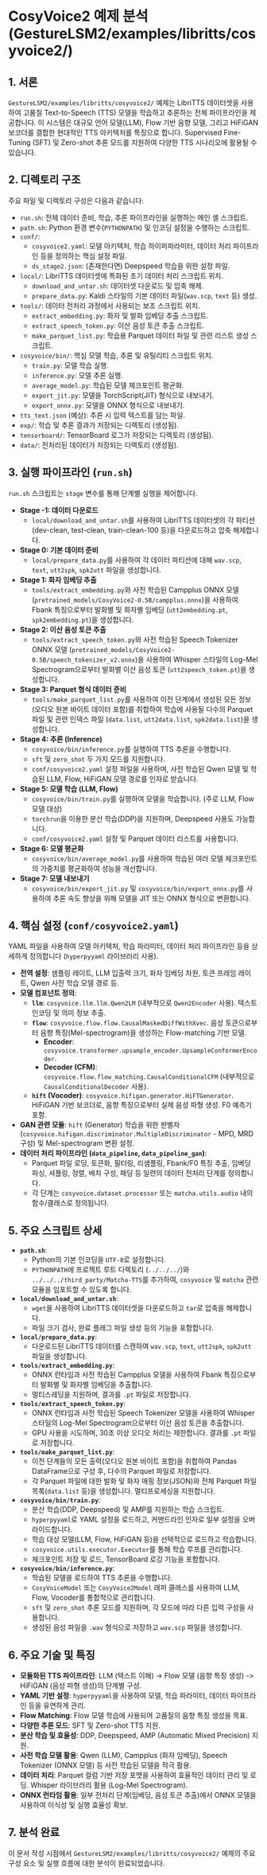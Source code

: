 # CosyVoice2 예제 분석 (GestureLSM2/examples/libritts/cosyvoice2/)

## 1. 서론

`GestureLSM2/examples/libritts/cosyvoice2/` 예제는 LibriTTS 데이터셋을 사용하여 고품질 Text-to-Speech (TTS) 모델을 학습하고 추론하는 전체 파이프라인을 제공합니다. 이 시스템은 대규모 언어 모델(LLM), Flow 기반 음향 모델, 그리고 HiFiGAN 보코더를 결합한 현대적인 TTS 아키텍처를 특징으로 합니다. Supervised Fine-Tuning (SFT) 및 Zero-shot 추론 모드를 지원하여 다양한 TTS 시나리오에 활용될 수 있습니다.

## 2. 디렉토리 구조

주요 파일 및 디렉토리 구성은 다음과 같습니다:

*   `run.sh`: 전체 데이터 준비, 학습, 추론 파이프라인을 실행하는 메인 셸 스크립트.
*   `path.sh`: Python 환경 변수(`PYTHONPATH`) 및 인코딩 설정을 수행하는 스크립트.
*   `conf/`:
    *   `cosyvoice2.yaml`: 모델 아키텍처, 학습 하이퍼파라미터, 데이터 처리 파이프라인 등을 정의하는 핵심 설정 파일.
    *   `ds_stage2.json`: (존재한다면) Deepspeed 학습을 위한 설정 파일.
*   `local/`: LibriTTS 데이터셋에 특화된 초기 데이터 처리 스크립트 위치.
    *   `download_and_untar.sh`: 데이터셋 다운로드 및 압축 해제.
    *   `prepare_data.py`: Kaldi 스타일의 기본 데이터 파일(`wav.scp`, `text` 등) 생성.
*   `tools/`: 데이터 전처리 과정에서 사용되는 보조 스크립트 위치.
    *   `extract_embedding.py`: 화자 및 발화 임베딩 추출 스크립트.
    *   `extract_speech_token.py`: 이산 음성 토큰 추출 스크립트.
    *   `make_parquet_list.py`: 학습용 Parquet 데이터 파일 및 관련 리스트 생성 스크립트.
*   `cosyvoice/bin/`: 핵심 모델 학습, 추론 및 유틸리티 스크립트 위치.
    *   `train.py`: 모델 학습 실행.
    *   `inference.py`: 모델 추론 실행.
    *   `average_model.py`: 학습된 모델 체크포인트 평균화.
    *   `export_jit.py`: 모델을 TorchScript(JIT) 형식으로 내보내기.
    *   `export_onnx.py`: 모델을 ONNX 형식으로 내보내기.
*   `tts_text.json` (예상): 추론 시 입력 텍스트를 담는 파일.
*   `exp/`: 학습 및 추론 결과가 저장되는 디렉토리 (생성됨).
*   `tensorboard/`: TensorBoard 로그가 저장되는 디렉토리 (생성됨).
*   `data/`: 전처리된 데이터가 저장되는 디렉토리 (생성됨).

## 3. 실행 파이프라인 (`run.sh`)

`run.sh` 스크립트는 `stage` 변수를 통해 단계별 실행을 제어합니다.

*   **Stage -1: 데이터 다운로드**
    *   `local/download_and_untar.sh`를 사용하여 LibriTTS 데이터셋의 각 파티션 (dev-clean, test-clean, train-clean-100 등)을 다운로드하고 압축 해제합니다.
*   **Stage 0: 기본 데이터 준비**
    *   `local/prepare_data.py`를 사용하여 각 데이터 파티션에 대해 `wav.scp`, `text`, `utt2spk`, `spk2utt` 파일을 생성합니다.
*   **Stage 1: 화자 임베딩 추출**
    *   `tools/extract_embedding.py`와 사전 학습된 Campplus ONNX 모델 (`pretrained_models/CosyVoice2-0.5B/campplus.onnx`)을 사용하여 Fbank 특징으로부터 발화별 및 화자별 임베딩 (`utt2embedding.pt`, `spk2embedding.pt`)을 생성합니다.
*   **Stage 2: 이산 음성 토큰 추출**
    *   `tools/extract_speech_token.py`와 사전 학습된 Speech Tokenizer ONNX 모델 (`pretrained_models/CosyVoice2-0.5B/speech_tokenizer_v2.onnx`)을 사용하여 Whisper 스타일의 Log-Mel Spectrogram으로부터 발화별 이산 음성 토큰 (`utt2speech_token.pt`)을 생성합니다.
*   **Stage 3: Parquet 형식 데이터 준비**
    *   `tools/make_parquet_list.py`를 사용하여 이전 단계에서 생성된 모든 정보(오디오 원본 바이트 데이터 포함)를 취합하여 학습에 사용될 다수의 Parquet 파일 및 관련 인덱스 파일 (`data.list`, `utt2data.list`, `spk2data.list`)을 생성합니다.
*   **Stage 4: 추론 (Inference)**
    *   `cosyvoice/bin/inference.py`를 실행하여 TTS 추론을 수행합니다.
    *   `sft` 및 `zero_shot` 두 가지 모드를 지원합니다.
    *   `conf/cosyvoice2.yaml` 설정 파일을 사용하며, 사전 학습된 Qwen 모델 및 학습된 LLM, Flow, HiFiGAN 모델 경로를 인자로 받습니다.
*   **Stage 5: 모델 학습 (LLM, Flow)**
    *   `cosyvoice/bin/train.py`를 실행하여 모델을 학습합니다. (주로 LLM, Flow 모델 대상)
    *   `torchrun`을 이용한 분산 학습(DDP)을 지원하며, Deepspeed 사용도 가능합니다.
    *   `conf/cosyvoice2.yaml` 설정 및 Parquet 데이터 리스트를 사용합니다.
*   **Stage 6: 모델 평균화**
    *   `cosyvoice/bin/average_model.py`를 사용하여 학습된 여러 모델 체크포인트의 가중치를 평균화하여 성능을 개선합니다.
*   **Stage 7: 모델 내보내기**
    *   `cosyvoice/bin/export_jit.py` 및 `cosyvoice/bin/export_onnx.py`를 사용하여 추론 속도 향상을 위해 모델을 JIT 또는 ONNX 형식으로 변환합니다.

## 4. 핵심 설정 (`conf/cosyvoice2.yaml`)

YAML 파일을 사용하여 모델 아키텍처, 학습 파라미터, 데이터 처리 파이프라인 등을 상세하게 정의합니다 (`hyperpyyaml` 라이브러리 사용).

*   **전역 설정**: 샘플링 레이트, LLM 입출력 크기, 화자 임베딩 차원, 토큰 프레임 레이트, Qwen 사전 학습 모델 경로 등.
*   **모델 컴포넌트 정의**:
    *   **`llm`**: `cosyvoice.llm.llm.Qwen2LM` (내부적으로 `Qwen2Encoder` 사용). 텍스트 인코딩 및 의미 정보 추출.
    *   **`flow`**: `cosyvoice.flow.flow.CausalMaskedDiffWithXvec`. 음성 토큰으로부터 음향 특징(Mel-spectrogram)을 생성하는 Flow-matching 기반 모델.
        *   **Encoder**: `cosyvoice.transformer.upsample_encoder.UpsampleConformerEncoder`.
        *   **Decoder (CFM)**: `cosyvoice.flow.flow_matching.CausalConditionalCFM` (내부적으로 `CausalConditionalDecoder` 사용).
    *   **`hift` (Vocoder)**: `cosyvoice.hifigan.generator.HiFTGenerator`. HiFiGAN 기반 보코더로, 음향 특징으로부터 실제 음성 파형 생성. F0 예측기 포함.
*   **GAN 관련 모듈**: `hift` (Generator) 학습을 위한 판별자(`cosyvoice.hifigan.discriminator.MultipleDiscriminator` - MPD, MRD 구성) 및 Mel-spectrogram 변환 설정.
*   **데이터 처리 파이프라인 (`data_pipeline`, `data_pipeline_gan`)**:
    *   Parquet 파일 로딩, 토큰화, 필터링, 리샘플링, Fbank/F0 특징 추출, 임베딩 파싱, 셔플링, 정렬, 배치 구성, 패딩 등 일련의 데이터 전처리 단계를 정의합니다.
    *   각 단계는 `cosyvoice.dataset.processor` 또는 `matcha.utils.audio` 내의 함수/클래스로 정의됩니다.

## 5. 주요 스크립트 상세

*   **`path.sh`**:
    *   Python의 기본 인코딩을 `UTF-8`로 설정합니다.
    *   `PYTHONPATH`에 프로젝트 루트 디렉토리 (`../../../`)와 `../../../third_party/Matcha-TTS`를 추가하여, `cosyvoice` 및 `matcha` 관련 모듈을 임포트할 수 있도록 합니다.
*   **`local/download_and_untar.sh`**:
    *   `wget`을 사용하여 LibriTTS 데이터셋을 다운로드하고 `tar`로 압축을 해제합니다.
    *   파일 크기 검사, 완료 플래그 파일 생성 등의 기능을 포함합니다.
*   **`local/prepare_data.py`**:
    *   다운로드된 LibriTTS 데이터를 스캔하여 `wav.scp`, `text`, `utt2spk`, `spk2utt` 파일을 생성합니다.
*   **`tools/extract_embedding.py`**:
    *   ONNX 런타임과 사전 학습된 Campplus 모델을 사용하여 Fbank 특징으로부터 발화별 및 화자별 임베딩을 추출합니다.
    *   멀티스레딩을 지원하며, 결과를 `.pt` 파일로 저장합니다.
*   **`tools/extract_speech_token.py`**:
    *   ONNX 런타임과 사전 학습된 Speech Tokenizer 모델을 사용하여 Whisper 스타일의 Log-Mel Spectrogram으로부터 이산 음성 토큰을 추출합니다.
    *   GPU 사용을 시도하며, 30초 이상 오디오 처리는 제한합니다. 결과를 `.pt` 파일로 저장합니다.
*   **`tools/make_parquet_list.py`**:
    *   이전 단계들의 모든 출력(오디오 원본 바이트 포함)을 취합하여 Pandas DataFrame으로 구성 후, 다수의 Parquet 파일로 저장합니다.
    *   각 Parquet 파일에 대한 발화 및 화자 매핑 정보(JSON)와 전체 Parquet 파일 목록(`data.list` 등)을 생성합니다. 멀티프로세싱을 지원합니다.
*   **`cosyvoice/bin/train.py`**:
    *   분산 학습(DDP, Deepspeed) 및 AMP를 지원하는 학습 스크립트.
    *   `hyperpyyaml`로 YAML 설정을 로드하고, 커맨드라인 인자로 일부 설정을 오버라이드합니다.
    *   학습 대상 모델(LLM, Flow, HiFiGAN 등)을 선택적으로 로드하고 학습합니다.
    *   `cosyvoice.utils.executor.Executor`를 통해 학습 루프를 관리합니다.
    *   체크포인트 저장 및 로드, TensorBoard 로깅 기능을 포함합니다.
*   **`cosyvoice/bin/inference.py`**:
    *   학습된 모델을 로드하여 TTS 추론을 수행합니다.
    *   `CosyVoiceModel` 또는 `CosyVoice2Model` 래퍼 클래스를 사용하여 LLM, Flow, Vocoder를 통합적으로 관리합니다.
    *   `sft` 및 `zero_shot` 추론 모드를 지원하며, 각 모드에 따라 다른 입력 구성을 사용합니다.
    *   생성된 음성 파일을 `.wav` 형식으로 저장하고 `wav.scp` 파일을 생성합니다.

## 6. 주요 기술 및 특징

*   **모듈화된 TTS 파이프라인**: LLM (텍스트 이해) -> Flow 모델 (음향 특징 생성) -> HiFiGAN (음성 파형 생성)의 단계별 구성.
*   **YAML 기반 설정**: `hyperpyyaml`을 사용하여 모델, 학습 파라미터, 데이터 파이프라인 등을 유연하게 관리.
*   **Flow Matching**: Flow 모델 학습에 사용되어 고품질의 음향 특징 생성을 목표.
*   **다양한 추론 모드**: SFT 및 Zero-shot TTS 지원.
*   **분산 학습 및 효율성**: DDP, Deepspeed, AMP (Automatic Mixed Precision) 지원.
*   **사전 학습 모델 활용**: Qwen (LLM), Campplus (화자 임베딩), Speech Tokenizer (ONNX 모델) 등 사전 학습된 모델을 적극 활용.
*   **데이터 처리**: Parquet 컬럼 기반 저장 포맷을 사용하여 효율적인 데이터 관리 및 로딩. Whisper 라이브러리 활용 (Log-Mel Spectrogram).
*   **ONNX 런타임 활용**: 일부 전처리 단계(임베딩, 음성 토큰 추출)에서 ONNX 모델을 사용하여 이식성 및 실행 효율성 확보.

## 7. 분석 완료

이 문서 작성 시점에서 `GestureLSM2/examples/libritts/cosyvoice2/` 예제의 주요 구성 요소 및 실행 흐름에 대한 분석이 완료되었습니다. 